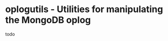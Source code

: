 oplogutils - Utilities for manipulating the MongoDB oplog
=========================================================

todo
